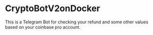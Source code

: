 # CryptoBotV2onDocker
This is a Telegram Bot for checking your refund and some other values based on your coinbase pro account.
